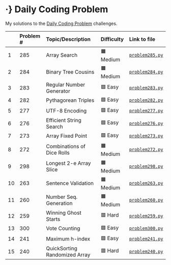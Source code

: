 # ·} Daily Coding Problem 

My solutions to the [Daily Coding Problem](https://www.dailycodingproblem.com/) challenges. 

|  | Problem # | Topic/Description | Difficulty | Link to file |
|-|:-|:-|:-|:-|
| 1 | 285 | Array Search | :orange_square: Medium | [`problem285.py`](https://github.com/nkhi/dailycodingproblem/blob/master/solutions/problem285.py) |
| 2 | 284 | Binary Tree Cousins | :orange_square: Medium | [`problem284.py`](https://github.com/nkhi/dailycodingproblem/blob/master/solutions/problem284.py) |
| 3 | 283 | Regular Number Generator | :green_square: Easy | [`problem283.py`](https://github.com/nkhi/dailycodingproblem/blob/master/solutions/problem283.py) |
| 4 | 282 | Pythagorean Triples | :green_square: Easy | [`problem282.py`](https://github.com/nkhi/dailycodingproblem/blob/master/solutions/problem282.py) |
| 5 | 277 | UTF-8 Encoding | :green_square: Easy | [`problem277.py`](https://github.com/nkhi/dailycodingproblem/blob/master/solutions/problem277.py) |
| 6 | 276 | Efficient String Search | :green_square: Easy | [`problem276.py`](https://github.com/nkhi/dailycodingproblem/blob/master/solutions/problem276.py) |
| 7 | 273 | Array Fixed Point | :green_square: Easy | [`problem273.py`](https://github.com/nkhi/dailycodingproblem/blob/master/solutions/problem273.py) |
| 8 | 272 | Combinations of Dice Rolls | :orange_square: Medium | [`problem272.py`](https://github.com/nkhi/dailycodingproblem/blob/master/solutions/problem272.py) |
| 9 | 298 | Longest 2-e Array Slice | :orange_square: Medium | [`problem298.py`](https://github.com/nkhi/dailycodingproblem/blob/master/solutions/problem298.py) |
| 10 | 263 | Sentence Validation | :orange_square: Medium | [`problem263.py`](https://github.com/nkhi/dailycodingproblem/blob/master/solutions/problem263.py) |
| 11 | 260 | Number Seq. Generation | :orange_square: Medium | [`problem260.py`](https://github.com/nkhi/dailycodingproblem/blob/master/solutions/problem260.py) |
| 12 | 259 | Winning Ghost Starts | :red_square: Hard | [`problem259.py`](https://github.com/nkhi/dailycodingproblem/blob/master/solutions/problem259.py) |
| 13 | 300 | Vote Counting | :green_square: Easy | [`problem300.py`](https://github.com/nkhi/dailycodingproblem/blob/master/solutions/problem300.py) |
| 14 | 241 | Maximum h-index | :green_square: Easy | [`problem241.py`](https://github.com/nkhi/dailycodingproblem/blob/master/solutions/problem241.py) |
| 15 | 240 | QuickSorting Randomized Array | :red_square: Hard | [`problem240.py`](https://github.com/nkhi/dailycodingproblem/blob/master/solutions/problem240.py) |
